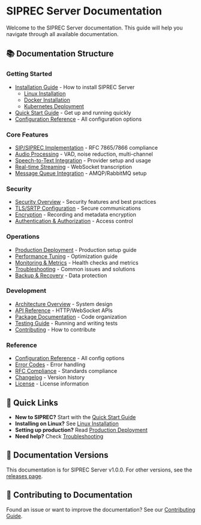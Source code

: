 # SIPREC Server Documentation

Welcome to the SIPREC Server documentation. This guide will help you navigate through all available documentation.

## 📚 Documentation Structure

### Getting Started
- [Installation Guide](installation/README.md) - How to install SIPREC Server
  - [Linux Installation](installation/LINUX.md)
  - [Docker Installation](installation/DOCKER.md)
  - [Kubernetes Deployment](installation/KUBERNETES.md)
- [Quick Start Guide](getting-started/QUICK_START.md) - Get up and running quickly
- [Configuration Reference](configuration/README.md) - All configuration options

### Core Features
- [SIP/SIPREC Implementation](features/SIP_SIPREC.md) - RFC 7865/7866 compliance
- [Audio Processing](features/AUDIO_PROCESSING.md) - VAD, noise reduction, multi-channel
- [Speech-to-Text Integration](features/STT_INTEGRATION.md) - Provider setup and usage
- [Real-time Streaming](features/WEBSOCKET_STREAMING.md) - WebSocket transcription
- [Message Queue Integration](features/AMQP_INTEGRATION.md) - AMQP/RabbitMQ setup

### Security
- [Security Overview](security/README.md) - Security features and best practices
- [TLS/SRTP Configuration](security/TLS_SRTP.md) - Secure communications
- [Encryption](security/ENCRYPTION.md) - Recording and metadata encryption
- [Authentication & Authorization](security/AUTH.md) - Access control

### Operations
- [Production Deployment](operations/PRODUCTION_DEPLOYMENT.md) - Production setup guide
- [Performance Tuning](operations/PERFORMANCE_TUNING.md) - Optimization guide
- [Monitoring & Metrics](operations/MONITORING.md) - Health checks and metrics
- [Troubleshooting](operations/TROUBLESHOOTING.md) - Common issues and solutions
- [Backup & Recovery](operations/BACKUP_RECOVERY.md) - Data protection

### Development
- [Architecture Overview](development/ARCHITECTURE.md) - System design
- [API Reference](development/API_REFERENCE.md) - HTTP/WebSocket APIs
- [Package Documentation](development/PACKAGES.md) - Code organization
- [Testing Guide](development/TESTING.md) - Running and writing tests
- [Contributing](development/CONTRIBUTING.md) - How to contribute

### Reference
- [Configuration Reference](reference/CONFIGURATION.md) - All config options
- [Error Codes](reference/ERROR_CODES.md) - Error handling
- [RFC Compliance](reference/RFC_COMPLIANCE.md) - Standards compliance
- [Changelog](../CHANGELOG.md) - Version history
- [License](../LICENSE) - License information

## 🚀 Quick Links

- **New to SIPREC?** Start with the [Quick Start Guide](getting-started/QUICK_START.md)
- **Installing on Linux?** See [Linux Installation](installation/LINUX.md)
- **Setting up production?** Read [Production Deployment](operations/PRODUCTION_DEPLOYMENT.md)
- **Need help?** Check [Troubleshooting](operations/TROUBLESHOOTING.md)

## 📖 Documentation Versions

This documentation is for SIPREC Server v1.0.0. For other versions, see the [releases page](https://github.com/loreste/siprec/releases).

## 🤝 Contributing to Documentation

Found an issue or want to improve the documentation? See our [Contributing Guide](development/CONTRIBUTING.md).